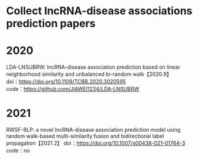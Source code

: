 # Collect lncRNA-disease associations  prediction papers

# 2020
LDA-LNSUBRW: lncRNA-disease association prediction based on linear neighborhood similarity and unbalanced bi-random walk【2020.9】  
doi：https://doi.org/10.1109/TCBB.2020.3020595  
code：https://github.com/JIAWEI1234/LDA-LNSUBRW  

# 2021  
RWSF-BLP: a novel lncRNA-disease association prediction model using random walk-based multi-similarity fusion and bidirectional label propagation【2021.2】
doi：https://doi.org/10.1007/s00438-021-01764-3
code：no  
